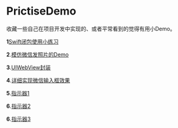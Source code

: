 # PrictiseDemo
收藏一些自己在项目开发中实现的、或者平常看到的觉得有用小Demo。

__1__[Swift闭包使用小练习](https://github.com/zfx5130/PrictiseDemo/tree/master/Swift_ClosuresSimpleTestDemo)

__2__.[模仿微信发照片的Demo](https://github.com/zfx5130/PrictiseDemo/tree/master/WeiXinPick)

__3__.[UIWebView封装](https://github.com/zfx5130/PrictiseDemo/tree/master/WebViewDemo)

__4__.[详细实现微信输入框效果](http://www.jianshu.com/p/55d98e8f3e61)

__5__.[指示器1](https://github.com/zfx5130/PrictiseDemo/tree/master/BQActivityView)

__6__.[指示器2](https://github.com/zfx5130/PrictiseDemo/tree/master/JQIndicatorView)

__6__.[指示器3](https://github.com/zfx5130/PrictiseDemo/tree/master/ZSHUDDemo)

